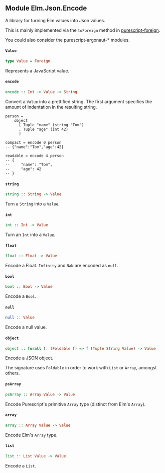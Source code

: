 ## Module Elm.Json.Encode

A library for turning Elm values into Json values.

This is mainly implemented via the `toForeign` method in
[purescript-foreign](https://pursuit.purescript.org/packages/purescript-foreign/0.7.2/docs/Data.Foreign#v:toForeign).

You could also consider the purescript-argonaut-* modules.

#### `Value`

``` purescript
type Value = Foreign
```

Represents a JavaScript value.

#### `encode`

``` purescript
encode :: Int -> Value -> String
```

Convert a `Value` into a prettified string. The first argument specifies
the amount of indentation in the resulting string.

    person =
        object
          [ Tuple "name" (string "Tom")
          , Tuple "age" (int 42)
          ]

    compact = encode 0 person
    -- {"name":"Tom","age":42}

    readable = encode 4 person
    -- {
    --     "name": "Tom",
    --     "age": 42
    -- }

#### `string`

``` purescript
string :: String -> Value
```

Turn a `String` into a `Value`.

#### `int`

``` purescript
int :: Int -> Value
```

Turn an `Int` into a `Value`.

#### `float`

``` purescript
float :: Float -> Value
```

Encode a Float. `Infinity` and `NaN` are encoded as `null`.

#### `bool`

``` purescript
bool :: Bool -> Value
```

Encode a `Bool`.

#### `null`

``` purescript
null :: Value
```

Encode a null value.

#### `object`

``` purescript
object :: forall f. (Foldable f) => f (Tuple String Value) -> Value
```

Encode a JSON object.

The signature uses `Foldable` in order to work with `List` or
`Array`, amongst others.

#### `psArray`

``` purescript
psArray :: Array Value -> Value
```

Encode Purescript's primitive `Array` type (distinct from Elm's `Array`).

#### `array`

``` purescript
array :: Array Value -> Value
```

Encode Elm's `Array` type.

#### `list`

``` purescript
list :: List Value -> Value
```

Encode a `List`.


